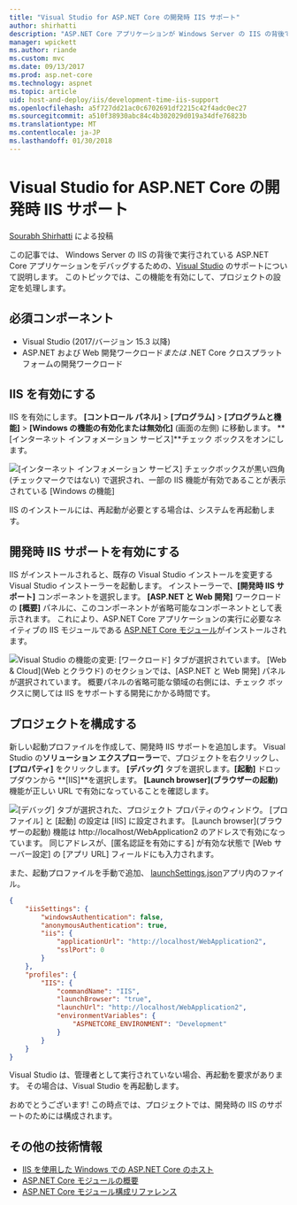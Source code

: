 ```yaml
---
title: "Visual Studio for ASP.NET Core の開発時 IIS サポート"
author: shirhatti
description: "ASP.NET Core アプリケーションが Windows Server の IIS の背後で実行されている場合に、そのデバッグのサポートを検出します。"
manager: wpickett
ms.author: riande
ms.custom: mvc
ms.date: 09/13/2017
ms.prod: asp.net-core
ms.technology: aspnet
ms.topic: article
uid: host-and-deploy/iis/development-time-iis-support
ms.openlocfilehash: a5f727dd21ac0c6702691df2215c42f4adc0ec27
ms.sourcegitcommit: a510f38930abc84c4b302029d019a34dfe76823b
ms.translationtype: MT
ms.contentlocale: ja-JP
ms.lasthandoff: 01/30/2018
---
```

# <a name="development-time-iis-support-in-visual-studio-for-aspnet-core"></a>Visual Studio for ASP.NET Core の開発時 IIS サポート

[Sourabh Shirhatti](https://twitter.com/sshirhatti) による投稿

この記事では、 Windows Server の IIS の背後で実行されている ASP.NET Core アプリケーションをデバッグするための、[Visual Studio](https://www.visualstudio.com/vs/) のサポートについて説明します。 このトピックでは、この機能を有効にして、プロジェクトの設定を処理します。

## <a name="prerequisites"></a>必須コンポーネント

* Visual Studio (2017/バージョン 15.3 以降)
* ASP.NET および Web 開発ワークロード*または* .NET Core クロスプラットフォームの開発ワークロード

## <a name="enable-iis"></a>IIS を有効にする

IIS を有効にします。 **[コントロール パネル]** > **[プログラム]** > **[プログラムと機能]** > **[Windows の機能の有効化または無効化]** (画面の左側) に移動します。 **[インターネット インフォメーション サービス]**チェック ボックスをオンにします。

![[インターネット インフォメーション サービス] チェックボックスが黒い四角 (チェックマークではない) で選択され、一部の IIS 機能が有効であることが表示されている [Windows の機能]](development-time-iis-support/_static/enable_iis.png)

IIS のインストールには、再起動が必要とする場合は、システムを再起動します。

## <a name="enable-development-time-iis-support"></a>開発時 IIS サポートを有効にする

IIS がインストールされると、既存の Visual Studio インストールを変更する Visual Studio インストーラーを起動します。 インストーラーで、**[開発時 IIS サポート]** コンポーネントを選択します。 **[ASP.NET と Web 開発]** ワークロードの **[概要]** パネルに、このコンポーネントが省略可能なコンポーネントとして表示されます。 これにより、ASP.NET Core アプリケーションの実行に必要なネイティブの IIS モジュールである [ASP.NET Core モジュール](xref:fundamentals/servers/aspnet-core-module)がインストールされます。

![Visual Studio の機能の変更: [ワークロード] タブが選択されています。 [Web & Cloud]\(Web とクラウド\) のセクションでは、[ASP.NET と Web 開発] パネルが選択されています。 概要パネルの省略可能な領域の右側には、チェック ボックスに関しては IIS をサポートする開発にかかる時間です。](development-time-iis-support/_static/development_time_support.png)

## <a name="configure-the-project"></a>プロジェクトを構成する

新しい起動プロファイルを作成して、開発時 IIS サポートを追加します。 Visual Studio の**ソリューション エクスプローラー**で、プロジェクトを右クリックし、**[プロパティ]** をクリックします。 **[デバッグ]** タブを選択します。**[起動]** ドロップダウンから **[IIS]**を選択します。 **[Launch browser]\(ブラウザーの起動\)** 機能が正しい URL で有効になっていることを確認します。

![[デバッグ] タブが選択された、プロジェクト プロパティのウィンドウ。 [プロファイル] と [起動] の設定は [IIS] に設定されます。 [Launch browser]\(ブラウザーの起動\) 機能は http://localhost/WebApplication2 のアドレスで有効になっています。 同じアドレスが、[匿名認証を有効にする] が有効な状態で [Web サーバー設定] の [アプリ URL] フィールドにも入力されます。](development-time-iis-support/_static/project_properties.png)

また、起動プロファイルを手動で追加、 [launchSettings.json](http://json.schemastore.org/launchsettings)アプリ内のファイル。

```json
{
    "iisSettings": {
        "windowsAuthentication": false,
        "anonymousAuthentication": true,
        "iis": {
            "applicationUrl": "http://localhost/WebApplication2",
            "sslPort": 0
        }
    },
    "profiles": {
        "IIS": {
            "commandName": "IIS",
            "launchBrowser": "true",
            "launchUrl": "http://localhost/WebApplication2",
            "environmentVariables": {
                "ASPNETCORE_ENVIRONMENT": "Development"
            }
        }
    }
}
```

Visual Studio は、管理者として実行されていない場合、再起動を要求があります。 その場合は、Visual Studio を再起動します。

おめでとうございます!  この時点では、プロジェクトでは、開発時の IIS のサポートのためには構成されます。 

## <a name="additional-resources"></a>その他の技術情報

* [IIS を使用した Windows での ASP.NET Core のホスト](xref:host-and-deploy/iis/index)
* [ASP.NET Core モジュールの概要](xref:fundamentals/servers/aspnet-core-module)
* [ASP.NET Core モジュール構成リファレンス](xref:host-and-deploy/aspnet-core-module)
